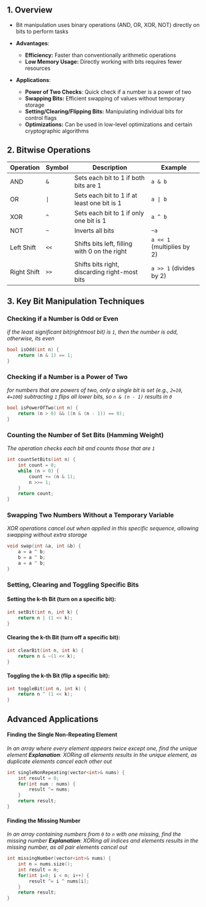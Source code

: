 
## 1. Overview

- Bit manipulation uses binary operations (AND, OR, XOR, NOT) directly on bits to perform tasks
- **Advantages**:

  - **Efficiency:** Faster than conventionally arithmetic operations
  - **Low Memory Usage:** Directly working with bits requires fewer resources
- **Applications**:

  - **Power of Two Checks**: Quick check if a number is a power of two
  - **Swapping Bits:** Efficient swapping of values without temporary storage
  - **Setting/Clearing/Flipping Bits:** Manipulating individual bits for control flags
  - **Optimizations:** Can be used in low-level optimizations and certain cryptographic algorithms

## 2. Bitwise Operations

| **Operation** | **Symbol** | **Description**                               | **Example**                    |
|---------------|------------|-----------------------------------------------|--------------------------------|
| AND           | `&`        | Sets each bit to 1 if both bits are 1         | `a & b`                        |
| OR            | `\|`       | Sets each bit to 1 if at least one bit is 1   | `a \| b`                       |
| XOR           | `^`        | Sets each bit to 1 if only one bit is 1       | `a ^ b`                        |
| NOT           | `~`        | Inverts all bits                              | `~a`                           |
| Left Shift    | `<<`       | Shifts bits left, filling with 0 on the right | `a << 1` (multiplies by 2)     |
| Right Shift   | `>>`       | Shifts bits right, discarding right-most bits | `a >> 1` (divides by 2)        |

## 3. Key Bit Manipulation Techniques

### Checking if a Number is Odd or Even
*if the least significant bit(rightmost bit) is `1`, then the number is odd, otherwise, its even*
```cpp
bool isOdd(int n) {
    return (n & 1) == 1;
}
```

### Checking if a Number is a Power of Two
*for numbers that are powers of two, only a single bit is set (e.g., `2=10`, `4=100`)*
*subtracting `1` flips all lower bits, so `n & (n - 1)` results in `0`*
```cpp
bool isPowerOfTwo(int n) {
    return (n > 0) && ((n & (n - 1)) == 0);
}
```

### Counting the Number of Set Bits (Hamming Weight)
*The operation checks each bit and counts those that are `1`*
```cpp
int countSetBits(int n) {
    int count = 0;
    while (n > 0) {
        count += (n & 1);
        n >>= 1;
    }
    return count;
}
```

### Swapping Two Numbers Without a Temporary Variable
*XOR operations cancel out when applied in this specific sequence, allowing swapping without extra storage*
```cpp
void swap(int &a, int &b) {
    a = a ^ b;
    b = a ^ b;
    a = a ^ b;
}
```

### Setting, Clearing and Toggling Specific Bits

#### Setting the **k-th** Bit (turn on a specific bit):
```cpp
int setBit(int n, int k) {
    return n | (1 << k);
}
```

#### Clearing the k-th Bit (turn off a specific bit):
```cpp
int clearBit(int n, int k) {
    return n & ~(1 << k);
}
```

#### Toggling the k-th Bit (flip a specific bit):
```cpp
int toggleBit(int n, int k) {
    return n ^ (1 << k);
}
```

## Advanced Applications 

#### Finding the Single Non-Repeating Element
*In an array where every element appears twice except one, find the unique element*
***Explanation***: *XORing all elements results in the unique element, as duplicate elements cancel each other out*
```cpp
int singleNonRepeating(vector<int>& nums) {
    int result = 0;
    for(int num : nums) {
        result ^= nums;
    }
    return result;
}
```

#### Finding the Missing Number
*In an array containing numbers from `0` to `n` with one missing, find the missing number*
***Explanation***: *XORing all indices and elements results in the missing number, as all pair elements cancel out*
```cpp
int missingNumber(vector<int>& nums) {
    int n = nums.size();
    int result = n;
    for(int i=0; i < n; i++) {
        result ^= i ^ nums[i];
    }
    return result;
}
```